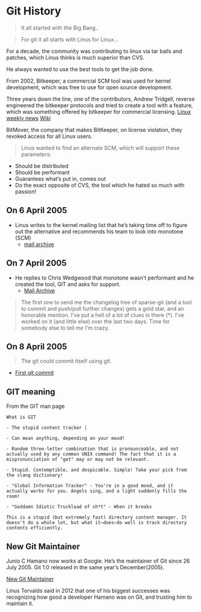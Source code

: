 # Git History

> It all started with the Big Bang..


> For git it all starts with Linus for Linux…

For a decade, the community was contributing to linux via tar balls and patches, which Linus thinks is much superior than CVS.

He always wanted to use the best tools to get the job done.

From 2002, Bitkeeper, a commercial SCM tool was used for kernel development,
which was free to use for open source development.

Three years down the line, one of the contributors, Andrew Tridgell, reverse engineered the bitkeeper protocols and tried to create a tool with a feature, which was something offered by bitkeeper for commercial licensing.
[Linux weekly news](https://lwn.net/Articles/686986/)
[Wiki](https://en.wikipedia.org/wiki/BitKeeper)

BitMover, the company that makes BitKeeper, on license violation, they revoked access for all Linux users.

> Linus wanted to find an alternate SCM, which will support these parameters:

- Should be distributed
- Should be performant
- Guarantees what’s put in, comes out
- Do the exact opposite of CVS, the tool which he hated so much with passion!

## **On 6 April 2005**

- Linus writes to the kernel mailing list that he’s taking time off to figure out the alternative and recommends his team to look into monotone (SCM)
  - [mail archive](https://lwn.net/Articles/130681/)

## **On 7 April 2005**

- He replies to Chris Wedgwood that monotone wasn't performant and he created the tool, GIT and asks for support.
  - [Mail Archive](https://lwn.net/Articles/131312/)

> The first one to send me the changelog tree of sparse-git (and a tool to commit and push/pull further changes) gets a gold star, and an honorable
mention. I've put a hell of a lot of clues in there (*).
I've worked on it (and little else) over the last two days. Time for somebody else to tell me I'm crazy.

## **On 8 April 2005**

> The git could commit itself using git.

- [First git commit](https://github.com/git/git/tree/e83c5163316f89bfbde7d9ab23ca2e25604af290)

## GIT meaning

From the GIT man page

```
What is GIT

- The stupid content tracker |  

- Can mean anything, depending on your mood!

- Random three-letter combination that is pronounceable, and not actually used by any common UNIX command! The fact that it is a mispronunciation of "get" may or may not be relevant.

- Stupid. Contemptible, and despicable. Simple! Take your pick from the slang dictionary!

- "Global Information Tracker" - You're in a good mood, and it actually works for you. Angels sing, and a light suddenly fills the room!

- "Goddamn Idiotic Truckload of sh*t" - When it breaks

This is a stupid (but extremely fast) directory content manager. It doesn't do a whole lot, but what it—does—do well is track directory contents efficiently.

```

## New Git Maintainer

Junio C Hamano now works at Google. He’s the maintainer of Git since 26 July 2005. Git 1.0 released in the same year’s December(2005).

[New Git Maintainer](https://lwn.net/Articles/145123/)

Linus Torvalds said in 2012 that one of his biggest successes was recognizing how good a developer Hamano was on Git, and trusting him to maintain it.
